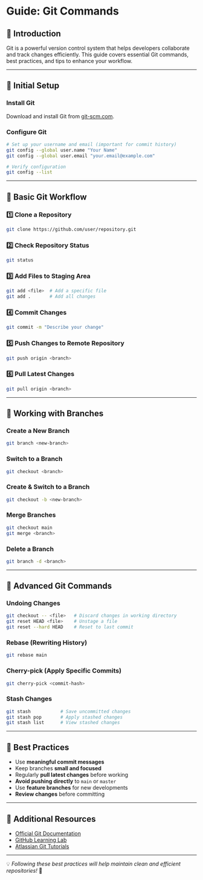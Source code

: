 # Guide: Git Commands

## 🔹 Introduction
Git is a powerful version control system that helps developers collaborate and track changes efficiently. This guide covers essential Git commands, best practices, and tips to enhance your workflow.

---

## 🔹 Initial Setup

### Install Git
Download and install Git from [git-scm.com](https://git-scm.com/).

### Configure Git
```sh
# Set up your username and email (important for commit history)
git config --global user.name "Your Name"
git config --global user.email "your.email@example.com"

# Verify configuration
git config --list
```

---

## 🔹 Basic Git Workflow

### 1️⃣ Clone a Repository
```sh
git clone https://github.com/user/repository.git
```

### 2️⃣ Check Repository Status
```sh
git status
```

### 3️⃣ Add Files to Staging Area
```sh
git add <file>  # Add a specific file
git add .       # Add all changes
```

### 4️⃣ Commit Changes
```sh
git commit -m "Describe your change"
```

### 5️⃣ Push Changes to Remote Repository
```sh
git push origin <branch>
```

### 6️⃣ Pull Latest Changes
```sh
git pull origin <branch>
```

---

## 🔹 Working with Branches

### Create a New Branch
```sh
git branch <new-branch>
```

### Switch to a Branch
```sh
git checkout <branch>
```

### Create & Switch to a Branch
```sh
git checkout -b <new-branch>
```

### Merge Branches
```sh
git checkout main
git merge <branch>
```

### Delete a Branch
```sh
git branch -d <branch>
```

---

## 🔹 Advanced Git Commands

### Undoing Changes
```sh
git checkout -- <file>   # Discard changes in working directory
git reset HEAD <file>    # Unstage a file
git reset --hard HEAD    # Reset to last commit
```

### Rebase (Rewriting History)
```sh
git rebase main
```

### Cherry-pick (Apply Specific Commits)
```sh
git cherry-pick <commit-hash>
```

### Stash Changes
```sh
git stash           # Save uncommitted changes
git stash pop       # Apply stashed changes
git stash list      # View stashed changes
```

---

## 🔹 Best Practices

- Use **meaningful commit messages**
- Keep branches **small and focused**
- Regularly **pull latest changes** before working
- **Avoid pushing directly** to `main` or `master`
- Use **feature branches** for new developments
- **Review changes** before committing

---

## 🔹 Additional Resources

- [Official Git Documentation](https://git-scm.com/doc)
- [GitHub Learning Lab](https://lab.github.com/)
- [Atlassian Git Tutorials](https://www.atlassian.com/git/tutorials)

---

💡 *Following these best practices will help maintain clean and efficient repositories!* 🚀
